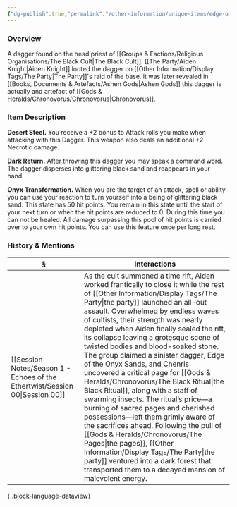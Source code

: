 ```yaml
---
{"dg-publish":true,"permalink":"/other-information/unique-items/edge-of-the-onyx-sands/","tags":["aidenitem"],"updated":"2025-06-14T13:43:14.719+01:00"}
---
```


### Overview
A dagger found on the head priest of [[Groups & Factions/Religious Organisations/The Black Cult\|The Black Cult]]. [[The Party/Aiden Knight\|Aiden Knight]] looted the dagger on [[Other Information/Display Tags/The Party\|The Party]]'s raid of the base. it was later revealed in [[Books, Documents & Artefacts/Ashen Gods\|Ashen Gods]] this dagger is actually and artefact of [[Gods & Heralds/Chronovorus/Chronovorus\|Chronovorus]]. 

### Item Description
**Desert Steel.** You receive a +2 bonus to Attack rolls you make when attacking with this Dagger. This weapon also deals an additional +2 Necrotic damage.

**Dark Return.** After throwing this dagger you may speak a command word. The dagger disperses into glittering black sand and reappears in your hand. 

**Onyx Transformation.** When you are the target of an attack, spell or ability you can use your reaction to turn yourself into a being of glittering black sand. This state has 50 hit points. You remain in this state until the start of your next turn or when the hit points are reduced to 0. During this time you can not be healed. All damage surpassing this pool of hit points is carried over to your own hit points. You can use this feature once per long rest.

### History & Mentions
| §                                                                               | Interactions                                                                                                                                                                                                                                                                                                                                                                                                                                                                                                                                                                                                                                                                                                                                                                      |
| ------------------------------------------------------------------------------- | --------------------------------------------------------------------------------------------------------------------------------------------------------------------------------------------------------------------------------------------------------------------------------------------------------------------------------------------------------------------------------------------------------------------------------------------------------------------------------------------------------------------------------------------------------------------------------------------------------------------------------------------------------------------------------------------------------------------------------------------------------------------------------- |
| [[Session Notes/Season 1 - Echoes of the Ethertwist/Session 00\|Session 00]] | As the cult summoned a time rift, Aiden worked frantically to close it while the rest of [[Other Information/Display Tags/The Party\|the party]] launched an all-out assault. Overwhelmed by endless waves of cultists, their strength was nearly depleted when Aiden finally sealed the rift, its collapse leaving a grotesque scene of twisted bodies and blood-soaked stone. The group claimed a sinister dagger, Edge of the Onyx Sands, and Chenris uncovered a critical page for [[Gods & Heralds/Chronovorus/The Black Ritual\|the Black Ritual]], along with a staff of swarming insects. The ritual’s price—a burning of sacred pages and cherished possessions—left them grimly aware of the sacrifices ahead. Following the pull of [[Gods & Heralds/Chronovorus/The Pages\|the pages]], [[Other Information/Display Tags/The Party\|the party]] ventured into a dark forest that transported them to a decayed mansion of malevolent energy. |

{ .block-language-dataview}